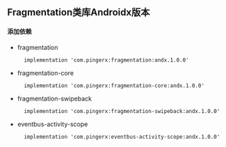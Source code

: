 ## Fragmentation类库Androidx版本

#### 添加依赖

* fragmentation

	    implementation 'com.pingerx:fragmentation:andx.1.0.0'

* fragmentation-core

        implementation 'com.pingerx:fragmentation-core:andx.1.0.0'


* fragmentation-swipeback

        implementation 'com.pingerx:fragmentation-swipeback:andx.1.0.0'

* eventbus-activity-scope

        implementation 'com.pingerx:eventbus-activity-scope:andx.1.0.0'
